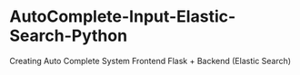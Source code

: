 # AutoComplete-Input-Elastic-Search-Python
Creating  Auto Complete System Frontend Flask + Backend (Elastic Search)
